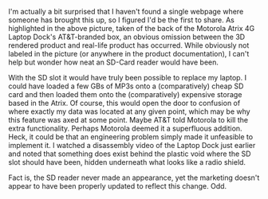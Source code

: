 I'm actually a bit surprised that I haven't found a single webpage where someone has brought this up, so I figured I'd be the first to share. As highlighted in the above picture, taken of the back of the Motorola Atrix 4G Laptop Dock's AT&T-branded box, an obvious omission between the 3D rendered product and real-life product has occurred. While obviously not labeled in the picture (or anywhere in the product documentation), I can't help but wonder how neat an SD-Card reader would have been.

With the SD slot it would have truly been possible to replace my laptop. I could have loaded a few GBs of MP3s onto a (comparatively) cheap SD card and then loaded them onto the (comparatively) expensive storage based in the Atrix. Of course, this would open the door to confusion of where exactly my data was located at any given point, which may be why this feature was axed at some point. Maybe AT&T told Motorola to kill the extra functionality. Perhaps Motorola deemed it a superfluous addition. Heck, it could be that an engineering problem simply made it unfeasible to implement it. I watched a disassembly video of the Laptop Dock just earlier and noted that something does exist behind the plastic void where the SD slot should have been, hidden underneath what looks like a radio shield.

Fact is, the SD reader never made an appearance, yet the marketing doesn't appear to have been properly updated to reflect this change. Odd.